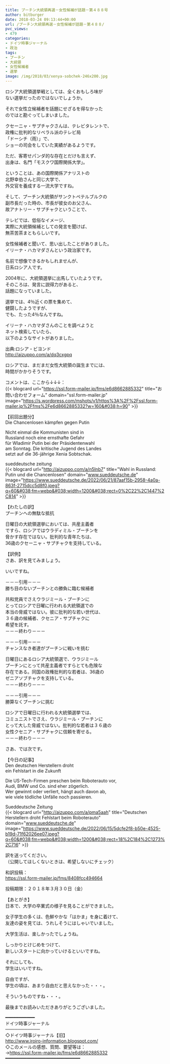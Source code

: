 ```yaml
---
title: プーチン大統領再選－女性候補が話題－第４８８号
author: bitburger
date: 2018-03-24 09:13:44+00:00
url: /プーチン大統領再選－女性候補が話題－第４８８/
pvc_views:
- 479
categories:
- ドイツ時事ジャーナル
- 政治
tags:
- プーチン
- 大統領
- 女性候補者
- 選挙
image: /img/2018/03/xenya-sobchek-246x200.jpg
---
```

ロシア大統領選挙戦としては、全くおもしろ味が  
ない選挙だったのではないでしょうか。  
  
それで女性立候補者を話題にせざるを得なかった  
のではと勘ぐってしまいました。 

クセーニャ・サプチャクさんは、テレビタレントで、  
政権に批判的なリベラル派のテレビ局  
「ドーシチ（雨）」で、  
ショーの司会をしていた実績があるようです。  
  
ただ、客寄せパンダ的な存在とだけも言えず、  
出身は、名門「モスクワ国際関係大学」。  
  
ということは、あの国際関係アナリストの  
北野幸伯さんと同じ大学で、  
外交官を養成する一流大学ですね。 

そして、プーチン大統領がサンクトペテルブルクの  
副市長だった時の、市長が彼女のお父さん、  
故アナトリー・サプチャクということで、  
  
テレビでは、低俗なイメージ、  
実際に大統領候補としての発言を聞けば、  
無茶苦茶まともらしいです。 

女性候補者と聞いて、思い出したことがありました。  
イリーナ・ハカマダさんという政治家です。  
  
名前で想像できるかもしれませんが、  
日系ロシア人です。  
  
2004年に、大統領選挙に出馬していたようです。  
そのころは、発言に説得力があると、  
話題になっていました。  
  
選挙では、4％近くの票を集めて、  
健闘したようですが、  
でも、たった4％なんですね。 

イリーナ・ハカマダさんのことを調べようと  
ネット検索していたら、  
以下のようなサイトがありました。  
  
出典:ロシア・ビヨンド  
<http://aizuppo.com/a/dq3cxgpq>  
  
ロシアでは、まだまだ女性大統領の誕生までには、  
時間がかかりそうです。 

コメントは、ここから↓↓↓：  
{{< blogcard url="https://ssl.form-mailer.jp/fms/e6d8662885332" title="&#12362;&#21839;&#12356;&#21512;&#12431;&#12379;&#12501;&#12457;&#12540;&#12512;" domain="ssl.form-mailer.jp" image="https://s.wordpress.com/mshots/v1/https%3A%2F%2Fssl.form-mailer.jp%2Ffms%2Fe6d8662885332?w=160&#038;h=90" >}} 

【前回出題分】  
Die Chancenlosen kämpfen gegen Putin  
  
Nicht einmal die Kommunisten sind in  
Russland noch eine ernsthafte Gefahr  
für Wladimir Putin bei der Präsidentenwahl  
am Sonntag. Die kritische Jugend des Landes  
setzt auf die 36-jährige Xenia Sobtschak.  
  
sueddeutsche zeitung  
{{< blogcard url="http://aizuppo.com/a/n5lnb7" title="Wahl in Russland: Putin und die Chancenlosen" domain="www.sueddeutsche.de" image="https://www.sueddeutsche.de/2022/06/21/87aaf15b-2958-4a0a-863f-2715dcc5d8f0.jpeg?q=60&#038;fm=webp&#038;width=1200&#038;rect=0%2C22%2C1447%2C814" >}} 

【わたしの訳】  
プーチンへの無駄な抵抗  
  
日曜日の大統領選挙においては、共産主義者  
ですら、ロシアではウラディミル・プーチンを  
脅かす存在ではない。批判的な青年たちは、  
36歳のクセーニャ・サプチャクを支持している。 

【訳例】  
さあ、訳を見てみましょう。  
  
いいですね。 

－－－引用－－－  
勝ち目のないプーチンとの勝負に臨む候補者  
  
共和党員でさえウラジミール・プーチンに  
とってロシアで日曜に行われる大統領選での  
本当の脅威ではない。彼に批判的な若い世代は、  
３６歳の候補者、クセニア・サプチャクに  
希望を託す。  
－－－終わり－－－ 

－－－引用－－－  
チャンスなき者達がプーチンに戦いを挑む  
  
日曜日にあるロシア大統領選で、ウラジミール  
プーチンにとって共産主義者ですらとても危険な  
存在である。同国の政権批判的な若者は、36歳の  
ゼニアソブチャクを支持している。  
－－－終わり－－－ 

－－－引用－－－  
勝算なくプーチンに挑む  
  
ロシアで日曜日に行われる大統領選挙では、  
コミュニストでさえ、ウラジミール・プーチンに  
とって大した脅威ではない。批判的な若者は３６歳の  
女性クセニア・サプチャクに信頼を寄せる。  
－－－終わり－－－ 

さあ、では次です。  
  
【今日の記事】  
Den deutschen Herstellern droht  
ein Fehlstart in die Zukunft  
  
Die US-Tech-Firmen preschen beim Roboterauto vor,  
Audi, BMW und Co. sind eher zögerlich.  
Wer gewinnt oder verliert, hängt auch davon ab,  
wie viele tödliche Unfälle noch passieren.  
  
Sueddeutsche Zeitung  
{{< blogcard url="http://aizuppo.com/a/pma5aah" title="Deutschen Herstellern droht Fehlstart beim Roboterauto" domain="www.sueddeutsche.de" image="https://www.sueddeutsche.de/2022/06/15/5dcfe2f8-b50e-4525-b19d-71f62026ee07.jpeg?q=60&#038;fm=webp&#038;width=1200&#038;rect=18%2C184%2C1273%2C716" >}} 

訳を送ってください。  
（公開してほしくないときは、希望しないにチェック）  
  
和訳投稿：  
 <https://ssl.form-mailer.jp/fms/8408fcc494664>  
  
投稿期限：２０１８年３月３０日（金） 

【あとがき】  
日本で、大学の卒業式の様子を見ることができました。  
  
女子学生の多くは、色鮮やかな「はかま」を身に着けて、  
友達の姿を見ては、うれしそうにはしゃいでいました。  
  
大学生活は、楽しかったでしょうね。  
  
しっかりとけじめをつけて、  
新しいスタートに向かっていけるといいですね。  
  
それにしても、  
学生はいいですね。  
  
自由ですが、  
学生の頃は、あまり自由だと思えなかった・・・。  
  
そういうものですね・・・。  
  
最後までお読みいただきありがとうございました。 

━━━━━━━━━━━  
ドイツ時事ジャーナル  
───────────  
◇ドイツ時事ジャーナル【旧】  
<http://www.iroiro-information.blogspot.com/>  
◇このメールの感想、質問、要望等は：  
-><https://ssl.form-mailer.jp/fms/e6d8662885332>  
━━━━━━━━━━━━━━━━━━━━━━━━━━━━